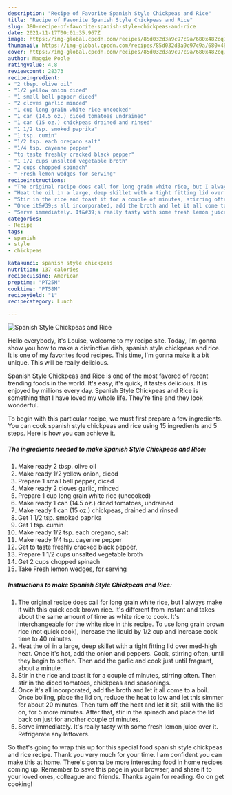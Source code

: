 ```yaml
---
description: "Recipe of Favorite Spanish Style Chickpeas and Rice"
title: "Recipe of Favorite Spanish Style Chickpeas and Rice"
slug: 380-recipe-of-favorite-spanish-style-chickpeas-and-rice
date: 2021-11-17T00:01:35.967Z
image: https://img-global.cpcdn.com/recipes/85d032d3a9c97c9a/680x482cq70/spanish-style-chickpeas-and-rice-recipe-main-photo.jpg
thumbnail: https://img-global.cpcdn.com/recipes/85d032d3a9c97c9a/680x482cq70/spanish-style-chickpeas-and-rice-recipe-main-photo.jpg
cover: https://img-global.cpcdn.com/recipes/85d032d3a9c97c9a/680x482cq70/spanish-style-chickpeas-and-rice-recipe-main-photo.jpg
author: Maggie Poole
ratingvalue: 4.8
reviewcount: 28373
recipeingredient:
- "2 tbsp. olive oil"
- "1/2 yellow onion diced"
- "1 small bell pepper diced"
- "2 cloves garlic minced"
- "1 cup long grain white rice uncooked"
- "1 can (14.5 oz.) diced tomatoes undrained"
- "1 can (15 oz.) chickpeas drained and rinsed"
- "1 1/2 tsp. smoked paprika"
- "1 tsp. cumin"
- "1/2 tsp. each oregano salt"
- "1/4 tsp. cayenne pepper"
- "to taste freshly cracked black pepper"
- "1 1/2 cups unsalted vegetable broth"
- "2 cups chopped spinach"
- " Fresh lemon wedges for serving"
recipeinstructions:
- "The original recipe does call for long grain white rice, but I always make it with this quick cook brown rice. It&#39;s different from instant and takes about the same amount of time as white rice to cook. It&#39;s interchangeable for the white rice in this recipe. To use long grain brown rice (not quick cook), increase the liquid by 1/2 cup and increase cook time to 40 minutes."
- "Heat the oil in a large, deep skillet with a tight fitting lid over med-high heat. Once it&#39;s hot, add the onion and peppers. Cook, stirring often, until they begin to soften. Then add the garlic and cook just until fragrant, about a minute."
- "Stir in the rice and toast it for a couple of minutes, stirring often. Then stir in the diced tomatoes, chickpeas and seasonings."
- "Once it&#39;s all incorporated, add the broth and let it all come to a boil. Once boiling, place the lid on, reduce the heat to low and let this simmer for about 20 minutes. Then turn off the heat and let it sit, still with the lid on, for 5 more minutes. After that, stir in the spinach and place the lid back on just for another couple of minutes."
- "Serve immediately. It&#39;s really tasty with some fresh lemon juice over it. Refrigerate any leftovers."
categories:
- Recipe
tags:
- spanish
- style
- chickpeas

katakunci: spanish style chickpeas 
nutrition: 137 calories
recipecuisine: American
preptime: "PT25M"
cooktime: "PT58M"
recipeyield: "1"
recipecategory: Lunch

---
```



![Spanish Style Chickpeas and Rice](https://img-global.cpcdn.com/recipes/85d032d3a9c97c9a/680x482cq70/spanish-style-chickpeas-and-rice-recipe-main-photo.jpg)

Hello everybody, it's Louise, welcome to my recipe site. Today, I'm gonna show you how to make a distinctive dish, spanish style chickpeas and rice. It is one of my favorites food recipes. This time, I'm gonna make it a bit unique. This will be really delicious.

Spanish Style Chickpeas and Rice is one of the most favored of recent trending foods in the world. It's easy, it's quick, it tastes delicious. It is enjoyed by millions every day. Spanish Style Chickpeas and Rice is something that I have loved my whole life. They're fine and they look wonderful.




To begin with this particular recipe, we must first prepare a few ingredients. You can cook spanish style chickpeas and rice using 15 ingredients and 5 steps. Here is how you can achieve it.

<!--inarticleads1-->

##### The ingredients needed to make Spanish Style Chickpeas and Rice:

1. Make ready 2 tbsp. olive oil
1. Make ready 1/2 yellow onion, diced
1. Prepare 1 small bell pepper, diced
1. Make ready 2 cloves garlic, minced
1. Prepare 1 cup long grain white rice (uncooked)
1. Make ready 1 can (14.5 oz.) diced tomatoes, undrained
1. Make ready 1 can (15 oz.) chickpeas, drained and rinsed
1. Get 1 1/2 tsp. smoked paprika
1. Get 1 tsp. cumin
1. Make ready 1/2 tsp. each oregano, salt
1. Make ready 1/4 tsp. cayenne pepper
1. Get to taste freshly cracked black pepper,
1. Prepare 1 1/2 cups unsalted vegetable broth
1. Get 2 cups chopped spinach
1. Take  Fresh lemon wedges, for serving




<!--inarticleads2-->

##### Instructions to make Spanish Style Chickpeas and Rice:

1. The original recipe does call for long grain white rice, but I always make it with this quick cook brown rice. It&#39;s different from instant and takes about the same amount of time as white rice to cook. It&#39;s interchangeable for the white rice in this recipe. To use long grain brown rice (not quick cook), increase the liquid by 1/2 cup and increase cook time to 40 minutes.
1. Heat the oil in a large, deep skillet with a tight fitting lid over med-high heat. Once it&#39;s hot, add the onion and peppers. Cook, stirring often, until they begin to soften. Then add the garlic and cook just until fragrant, about a minute.
1. Stir in the rice and toast it for a couple of minutes, stirring often. Then stir in the diced tomatoes, chickpeas and seasonings.
1. Once it&#39;s all incorporated, add the broth and let it all come to a boil. Once boiling, place the lid on, reduce the heat to low and let this simmer for about 20 minutes. Then turn off the heat and let it sit, still with the lid on, for 5 more minutes. After that, stir in the spinach and place the lid back on just for another couple of minutes.
1. Serve immediately. It&#39;s really tasty with some fresh lemon juice over it. Refrigerate any leftovers.




So that's going to wrap this up for this special food spanish style chickpeas and rice recipe. Thank you very much for your time. I am confident you can make this at home. There's gonna be more interesting food in home recipes coming up. Remember to save this page in your browser, and share it to your loved ones, colleague and friends. Thanks again for reading. Go on get cooking!
